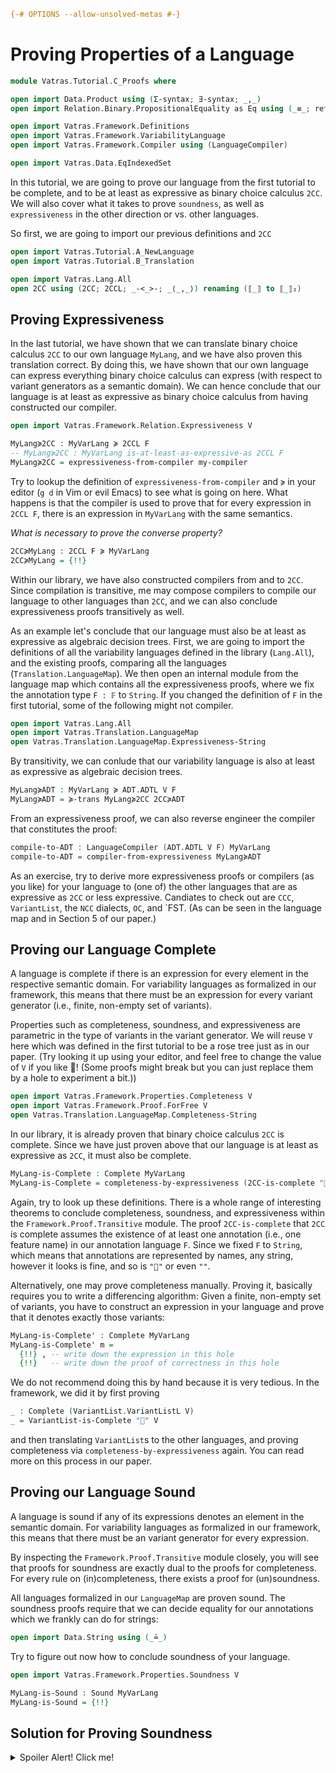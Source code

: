 ```agda
{-# OPTIONS --allow-unsolved-metas #-}
```

# Proving Properties of a Language

```agda
module Vatras.Tutorial.C_Proofs where

open import Data.Product using (Σ-syntax; ∃-syntax; _,_)
open import Relation.Binary.PropositionalEquality as Eq using (_≡_; refl)

open import Vatras.Framework.Definitions
open import Vatras.Framework.VariabilityLanguage
open import Vatras.Framework.Compiler using (LanguageCompiler)

open import Vatras.Data.EqIndexedSet
```

In this tutorial, we are going to prove our language from the first
tutorial to be complete, and to be at least as expressive as
binary choice calculus `2CC`.
We will also cover what it takes to prove `soundness`, as well as
`expressiveness` in the other direction or vs. other languages.

So first, we are going to import our previous definitions and `2CC`
```agda
open import Vatras.Tutorial.A_NewLanguage
open import Vatras.Tutorial.B_Translation

open import Vatras.Lang.All
open 2CC using (2CC; 2CCL; _-<_>-; _⟨_,_⟩) renaming (⟦_⟧ to ⟦_⟧₂)
```

## Proving Expressiveness

In the last tutorial, we have shown that we can translate
binary choice calculus `2CC` to our own language `MyLang`,
and we have also proven this translation correct.
By doing this, we have shown that our own language
can express everything binary choice calculus can express
(with respect to variant generators as a semantic domain).
We can hence conclude that our language is at least
as expressive as binary choice calculus from having
constructed our compiler.
```agda
open import Vatras.Framework.Relation.Expressiveness V

MyLang≽2CC : MyVarLang ≽ 2CCL F
-- MyLang≽2CC : MyVarLang is-at-least-as-expressive-as 2CCL F
MyLang≽2CC = expressiveness-from-compiler my-compiler
```

Try to lookup the definition of `expressiveness-from-compiler` and `≽`
in your editor (`g d` in Vim or evil Emacs) to see what is going on here.
What happens is that the compiler is used to prove that for every expression
in `2CCL F`, there is an expression in `MyVarLang` with the same semantics.

_What is necessary to prove the converse property?_
```agda
2CC≽MyLang : 2CCL F ≽ MyVarLang
2CC≽MyLang = {!!}
```

Within our library, we have also constructed compilers from and to `2CC`.
Since compilation is transitive, me may compose compilers to compile our
language to other languages than `2CC`, and we can also conclude expressiveness
proofs transitively as well.

As an example let's conclude that our language must also be at least as expressive
as algebraic decision trees.
First, we are going to import
the definitions of all the variability languages defined in the library (`Lang.All`), and
the existing proofs, comparing all the languages (`Translation.LanguageMap`).
We then open an internal module from the language map which contains all the
expressiveness proofs, where we fix the annotation type `F : 𝔽` to `String`.
If you changed the definition of `F` in the first tutorial, some of the
following might not compiler.
```agda
open import Vatras.Lang.All
open import Vatras.Translation.LanguageMap
open Vatras.Translation.LanguageMap.Expressiveness-String
```

By transitivity, we can conlude that our variability language is
also at least as expressive as algebraic decision trees.
```agda
MyLang≽ADT : MyVarLang ≽ ADT.ADTL V F
MyLang≽ADT = ≽-trans MyLang≽2CC 2CC≽ADT
```

From an expressiveness proof, we can also reverse engineer the
compiler that constitutes the proof:
```agda
compile-to-ADT : LanguageCompiler (ADT.ADTL V F) MyVarLang
compile-to-ADT = compiler-from-expressiveness MyLang≽ADT
```

As an exercise, try to derive more expressiveness proofs or
compilers (as you like) for your language to (one of) the other
languages that are as expressive as `2CC` or less expressive.
Candiates to check out are `CCC`, `VariantList`, the `NCC` dialects, `OC`, and `FST.
(As can be seen in the language map and in Section 5 of our paper.)

## Proving our Language Complete

A language is complete if there is an expression for
every element in the respective semantic domain.
For variability languages as formalized in our framework,
this means that there must be an expression for every
variant generator (i.e., finite, non-empty set of variants).

Properties such as completeness, soundness, and expressiveness
are parametric in the type of variants in the variant generator.
We will reuse `V` here which was defined in the first tutorial
to be a rose tree just as in our paper.
(Try looking it up using your editor, and feel free to
change the value of `V` if you like 🙂! (Some proofs might break but you
can just replace them by a hole to experiment a bit.))

```agda
open import Vatras.Framework.Properties.Completeness V
open import Vatras.Framework.Proof.ForFree V
open Vatras.Translation.LanguageMap.Completeness-String
```

In our library, it is already proven that binary choice calculus `2CC`
is complete. Since we have just proven above that our language is at least
as expressive as `2CC`, it must also be complete.
```agda
MyLang-is-Complete : Complete MyVarLang
MyLang-is-Complete = completeness-by-expressiveness (2CC-is-complete "🍪") MyLang≽2CC
```
Again, try to look up these definitions.
There is a whole range of interesting theorems to conclude completeness, soundness,
and expressiveness within the `Framework.Proof.Transitive` module.
The proof `2CC-is-complete` that `2CC` is complete assumes the existence of at least
one annotation (i.e., one feature name) in our annotation language `F`.
Since we fixed `F` to `String`, which means that annotations are represented by names,
any string, however it looks is fine, and so is `"🍪"` or even `""`.

Alternatively, one may prove completeness manually.
Proving it, basically requires you to write a differencing algorithm:
Given a finite, non-empty set of variants, you have to construct an expression
in your language and prove that it denotes exactly those variants:
```agda
MyLang-is-Complete' : Complete MyVarLang
MyLang-is-Complete' m =
  {!!} , -- write down the expression in this hole
  {!!}   -- write down the proof of correctness in this hole
```
We do not recommend doing this by hand because it is very tedious.
In the framework, we did it by first proving
```agda
_ : Complete (VariantList.VariantListL V)
_ = VariantList-is-Complete "🍇" V
```
and then translating `VariantList`s to the other languages,
and proving completeness via `completeness-by-expressiveness` again.
You can read more on this process in our paper.

## Proving our Language Sound

A language is sound if any of its expressions
denotes an element in the semantic domain.
For variability languages as formalized in our framework,
this means that there must be an variant generator for every expression.

By inspecting the `Framework.Proof.Transitive` module closely,
you will see that proofs for soundness are exactly dual to the proofs
for completeness. For every rule on (in)completeness, there exists a proof
for (un)soundness.

All languages formalized in our `LanguageMap` are proven sound.
The soundness proofs require that we can decide equality for our annotations
which we frankly can do for strings:
```agda
open import Data.String using (_≟_)
```

Try to figure out now how to conclude soundness of your language.
```agda
open import Vatras.Framework.Properties.Soundness V

MyLang-is-Sound : Sound MyVarLang
MyLang-is-Sound = {!!}
```

## Solution for Proving Soundness

<details>
<summary>Spoiler Alert! Click me!</summary>

This is a possible proof of soundness.
```agda
MyLang-is-Sound' : Sound MyVarLang
MyLang-is-Sound' = soundness-by-expressiveness (2CC-is-sound _≟_) 2CC≽MyLang
```
It requires that we have finished the proof of `2CC≽MyLang`.
Alternatively, we could also use a soundness proof for any other existing language,
and then translate our language to it.
Soundness can also be proven directly, but this is again cumbersome, and we
only proved it directly for `VariantList` just as we did for completeness.
```agda
_ : Sound (VariantList.VariantListL V)
_ = VariantList-is-Sound V
```

</details>
